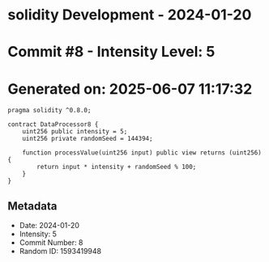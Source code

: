 ﻿# solidity Development - 2024-01-20
# Commit #8 - Intensity Level: 5
# Generated on: 2025-06-07 11:17:32
```solidity
pragma solidity ^0.8.0;

contract DataProcessor8 {
    uint256 public intensity = 5;
    uint256 private randomSeed = 144394;

    function processValue(uint256 input) public view returns (uint256) {
        return input * intensity + randomSeed % 100;
    }
}
```
## Metadata
- Date: 2024-01-20
- Intensity: 5
- Commit Number: 8
- Random ID: 1593419948
